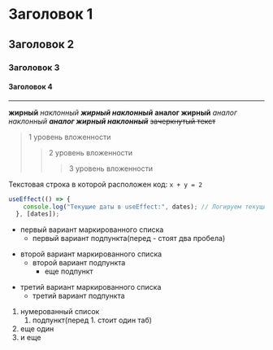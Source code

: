 # Заголовок 1
## Заголовок 2
### Заголовок 3
#### Заголовок 4

___

**жирный**
*наклонный*
***жирный наклонный***
__аналог жирный__
_аналог наклонный_
___аналог жирный наклонный___
~~зачеркнутый текст~~

> 1 уровень вложенности
>> 2 уровень вложенности
>>> 3 уровень вложенности

Текстовая строка в которой расположен код: `x + y = 2`

```js
useEffect(() => {
    console.log("Текущие даты в useEffect:", dates); // Логируем текущие даты
  }, [dates]);
```

- первый вариант маркированного списка
  - первый вариант подпункта(перед - стоят два пробела)
+ второй вариант маркированного списка
  + второй вариант подпункта
    + еще подпункт
* третий вариант маркированного списка
  * третий вариант подпункта 

1. нумерованный список
   1. подпункт(перед 1. стоит один таб)
2. еще один
3. и еще